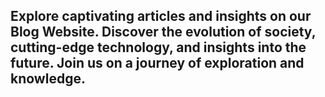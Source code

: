 ## Explore captivating articles and insights on our Blog Website. Discover the evolution of society, cutting-edge technology, and insights into the future. Join us on a journey of exploration and knowledge.
